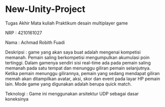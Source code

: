# New-Unity-Project
Tugas Akhir Mata kuliah Praktikum desain multiplayer game

NRP : 4210161027

Nama : Achmad Robith Fuadi

Deskripsi : 
game yang akan saya buat adalah mengenai kompetisi memanah. Pemain saling berkompetisi mengumpulkan akumulasi poin tertinggi. Dalam gamenya sendiri sisi real-time ada pada pemain saling memanah pada satu tempat dan menunggu giliran pemain selanjutnya. Ketika pemain menunggu gilirannya, pemain yang sedang mendapat giliran memah akan ditampilkan avatar, aksi, skor dan event pada layar HP pemain lain. Mode game yang digunakan adalah berupa quick match.

Teknologi : Game ini menggunakan arsitektur UDP sebagai dasar koneksinya
